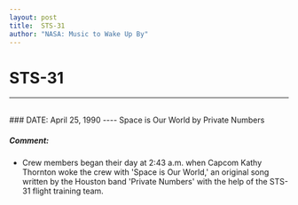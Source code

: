 ```yaml
---
layout: post
title:  STS-31
author: "NASA: Music to Wake Up By"
---
```


# STS-31
----
<br/>
### DATE: April 25, 1990
----
Space is Our World by Private Numbers

##### Comment:
* Crew members began their day at 2:43 a.m. when Capcom Kathy Thornton woke the crew with 'Space is Our World,' an original song written by the Houston band 'Private Numbers' with the help of the STS-31 flight training team.
